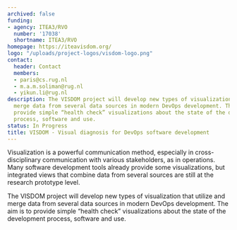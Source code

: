 ```yaml
---
archived: false
funding:
- agency: ITEA3/RVO
  number: '17038'
  shortname: ITEA3/RVO
homepage: https://iteavisdom.org/
logo: "/uploads/project-logos/visdom-logo.png"
contact:
  header: Contact
  members:
  - paris@cs.rug.nl
  - m.a.m.soliman@rug.nl
  - yikun.li@rug.nl
description: The VISDOM project will develop new types of visualization that utilize and
  merge data from several data sources in modern DevOps development. The aim is to
  provide simple “health check” visualizations about the state of the development
  process, software and use.
status: In Progress
title: VISDOM - Visual diagnosis for DevOps software development
---
```


Visualization is a powerful communication method, especially in cross-disciplinary communication with various stakeholders, as in operations. Many software development tools already provide some visualizations, but integrated views that combine data from several sources are still at the research prototype level.

The VISDOM project will develop new types of visualization that utilize and merge data from several data sources in modern DevOps development. The aim is to provide simple “health check” visualizations about the state of the development process, software and use.